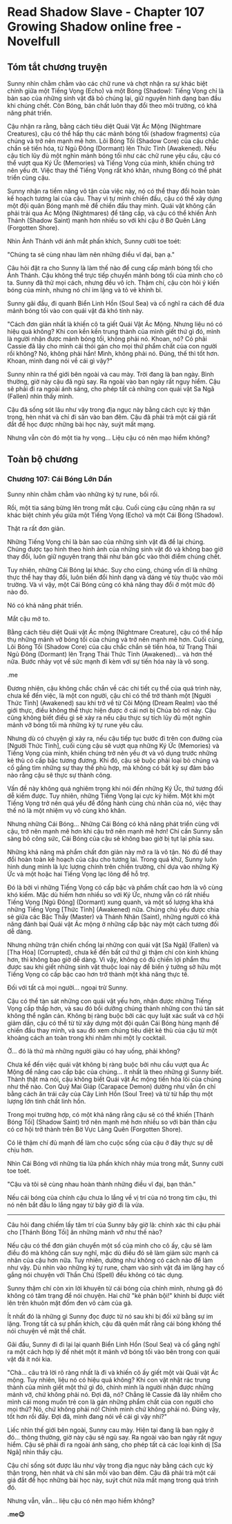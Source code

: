 # Read Shadow Slave - Chapter 107 Growing Shadow online free - Novelfull

## Tóm tắt chương truyện

Sunny nhìn chằm chằm vào các chữ rune và chợt nhận ra sự khác biệt chính giữa một Tiếng Vọng (Echo) và một Bóng (Shadow): Tiếng Vọng chỉ là bản sao của những sinh vật đã bỏ chúng lại, giữ nguyên hình dạng ban đầu khi chúng chết. Còn Bóng, bản chất luôn thay đổi theo môi trường, có khả năng phát triển.

Cậu nhận ra rằng, bằng cách tiêu diệt Quái Vật Ác Mộng (Nightmare Creatures), cậu có thể hấp thụ các mảnh bóng tối (shadow fragments) của chúng và trở nên mạnh mẽ hơn. Lõi Bóng Tối (Shadow Core) của cậu chắc chắn sẽ tiến hóa, từ Ngủ Đông (Dormant) lên Thức Tỉnh (Awakened). Nếu cậu tích lũy đủ một nghìn mảnh bóng tối như các chữ rune yêu cầu, cậu có thể vượt qua Ký Ức (Memories) và Tiếng Vọng của mình, khiến chúng trở nên yếu ớt. Việc thay thế Tiếng Vọng rất khó khăn, nhưng Bóng có thể phát triển cùng cậu.

Sunny nhận ra tiềm năng vô tận của việc này, nó có thể thay đổi hoàn toàn kế hoạch tương lai của cậu. Thay vì tự mình chiến đấu, cậu có thể xây dựng một đội quân Bóng mạnh mẽ để chiến đấu thay mình. Quái vật không cần phải trải qua Ác Mộng (Nightmares) để tăng cấp, và cậu có thể khiến Ảnh Thánh (Shadow Saint) mạnh hơn nhiều so với khi cậu ở Bờ Quên Lãng (Forgotten Shore).

Nhìn Ảnh Thánh với ánh mắt phấn khích, Sunny cười toe toét:

"Chúng ta sẽ cùng nhau làm nên những điều vĩ đại, bạn ạ."

Câu hỏi đặt ra cho Sunny là làm thế nào để cung cấp mảnh bóng tối cho Ảnh Thánh. Cậu không thể trực tiếp chuyển mảnh bóng tối của mình cho cô ta. Sunny đã thử mọi cách, nhưng đều vô ích. Thậm chí, cậu còn hỏi ý kiến bóng của mình, nhưng nó chỉ im lặng và tỏ vẻ khinh bỉ.

Sunny gãi đầu, đi quanh Biển Linh Hồn (Soul Sea) và cố nghĩ ra cách để đưa mảnh bóng tối vào con quái vật đá khó tính này.

"Cách đơn giản nhất là khiến cô ta giết Quái Vật Ác Mộng. Nhưng liệu nó có hiệu quả không? Khi con kền kền trung thành của mình giết thứ gì đó, mình là người nhận được mảnh bóng tối, không phải nó. Khoan, nó? Có phải Cassie đã lây cho mình cái thói gán cho mọi thứ phẩm chất của con người rồi không? Nó, không phải hắn! Mình, không phải nó. Đúng, thế thì tốt hơn. Khoan, mình đang nói về cái gì vậy?"

Sunny nhìn ra thế giới bên ngoài và cau mày. Trời đang là ban ngày. Bình thường, giờ này cậu đã ngủ say. Ra ngoài vào ban ngày rất nguy hiểm. Cậu sẽ phải đi ra ngoài ánh sáng, cho phép tất cả những con quái vật Sa Ngã (Fallen) nhìn thấy mình.

Cậu đã sống sót lâu như vậy trong địa ngục này bằng cách cực kỳ thận trọng, hèn nhát và chỉ đi săn vào ban đêm. Cậu đã phải trả một cái giá rất đắt để học được những bài học này, suýt mất mạng.

Nhưng vẫn còn đó một tia hy vọng... Liệu cậu có nên mạo hiểm không?

## Toàn bộ chương

### Chương 107: Cái Bóng Lớn Dần

Sunny nhìn chằm chằm vào những ký tự rune, bối rối.

Rồi, một tia sáng bừng lên trong mắt cậu. Cuối cùng cậu cũng nhận ra sự khác biệt chính yếu giữa một Tiếng Vọng (Echo) và một Cái Bóng (Shadow).

Thật ra rất đơn giản.

Những Tiếng Vọng chỉ là bản sao của những sinh vật đã để lại chúng. Chúng được tạo hình theo hình ảnh của những sinh vật đó và không bao giờ thay đổi, luôn giữ nguyên trạng thái như bản gốc vào thời điểm chúng chết.

Tuy nhiên, những Cái Bóng lại khác. Suy cho cùng, chúng vốn dĩ là những thực thể hay thay đổi, luôn biến đổi hình dạng và dáng vẻ tùy thuộc vào môi trường. Và vì vậy, một Cái Bóng cũng có khả năng thay đổi ở một mức độ nào đó.

Nó có khả năng phát triển.

Mắt cậu mở to.

Bằng cách tiêu diệt Quái vật Ác mộng (Nightmare Creature), cậu có thể hấp thụ những mảnh vỡ bóng tối của chúng và trở nên mạnh mẽ hơn. Cuối cùng, Lõi Bóng Tối (Shadow Core) của cậu chắc chắn sẽ tiến hóa, từ Trạng Thái Ngủ Đông (Dormant) lên Trạng Thái Thức Tỉnh (Awakened)… và hơn thế nữa. Bước nhảy vọt về sức mạnh đi kèm với sự tiến hóa này là vô song.

.me

Đương nhiên, cậu không chắc chắn về các chi tiết cụ thể của quá trình này, chưa kể đến việc, là một con người, cậu chỉ có thể trở thành một [Người Thức Tỉnh] (Awakened) sau khi trở về từ Cõi Mộng (Dream Realm) vào thế giới thực, điều không thể thực hiện được ở cái nơi bị Chúa bỏ rơi này. Cậu cũng không biết điều gì sẽ xảy ra nếu cậu thực sự tích lũy đủ một nghìn mảnh vỡ bóng tối mà những ký tự rune yêu cầu.

Nhưng dù có chuyện gì xảy ra, nếu cậu tiếp tục bước đi trên con đường của [Người Thức Tỉnh], cuối cùng cậu sẽ vượt qua những Ký Ức (Memories) và Tiếng Vọng của mình, khiến chúng trở nên yếu ớt và vô dụng trước những kẻ thù có cấp bậc tương đương. Khi đó, cậu sẽ buộc phải loại bỏ chúng và cố gắng tìm những sự thay thế phù hợp, mà không có bất kỳ sự đảm bảo nào rằng cậu sẽ thực sự thành công.

Vấn đề này không quá nghiêm trọng khi nói đến những Ký Ức, thứ tương đối dễ kiếm được. Tuy nhiên, những Tiếng Vọng lại cực kỳ hiếm. Một khi một Tiếng Vọng trở nên quá yếu để đồng hành cùng chủ nhân của nó, việc thay thế nó là một nhiệm vụ vô cùng khó khăn.

Nhưng những Cái Bóng… Những Cái Bóng có khả năng phát triển cùng với cậu, trở nên mạnh mẽ hơn khi cậu trở nên mạnh mẽ hơn! Chỉ cần Sunny sẵn sàng bỏ công sức, Cái Bóng của cậu sẽ không bao giờ bị tụt lại phía sau.

Những khả năng mà phẩm chất đơn giản này mở ra là vô tận. Nó đủ để thay đổi hoàn toàn kế hoạch của cậu cho tương lai. Trong quá khứ, Sunny luôn hình dung mình là lực lượng chính trên chiến trường, chỉ dựa vào những Ký Ức và một hoặc hai Tiếng Vọng lạc lõng để hỗ trợ.

Đó là bởi vì những Tiếng Vọng có cấp bậc và phẩm chất cao hơn là vô cùng khó kiếm. Mặc dù hiếm hơn nhiều so với Ký Ức, nhưng vẫn có rất nhiều Tiếng Vọng [Ngủ Đông] (Dormant) xung quanh, và một số lượng kha khá những Tiếng Vọng [Thức Tỉnh] (Awakened) nữa. Chúng chủ yếu được chia sẻ giữa các Bậc Thầy (Master) và Thánh Nhân (Saint), những người có khả năng đánh bại Quái vật Ác mộng ở những cấp bậc này một cách tương đối dễ dàng.

Nhưng những trận chiến chống lại những con quái vật [Sa Ngã] (Fallen) và [Tha Hóa] (Corrupted), chưa kể đến bất cứ thứ gì thậm chí còn kinh khủng hơn, thì không bao giờ dễ dàng. Vì vậy, không có đủ chiến lợi phẩm thu được sau khi giết những sinh vật thuộc loại này để biến ý tưởng sở hữu một Tiếng Vọng có cấp bậc cao hơn trở thành một khả năng thực tế.

Đối với tất cả mọi người… ngoại trừ Sunny.

Cậu có thể tàn sát những con quái vật yếu hơn, nhận được những Tiếng Vọng cấp thấp hơn, và sau đó bồi dưỡng chúng thành những con thú tàn sát không thể ngăn cản. Không bị ràng buộc bởi các quy luật xác suất và cơ hội giảm dần, cậu có thể từ từ xây dựng một đội quân Cái Bóng hùng mạnh để chiến đấu thay mình, và sau đó xem chúng tiêu diệt kẻ thù của cậu từ một khoảng cách an toàn trong khi nhâm nhi một ly cocktail.

Ờ… đó là thứ mà những người giàu có hay uống, phải không?

Chưa kể đến việc quái vật không bị ràng buộc bởi nhu cầu vượt qua Ác Mộng để nâng cao cấp bậc của chúng… ít nhất là theo những gì Sunny biết. Thành thật mà nói, cậu không biết Quái vật Ác mộng tiến hóa lõi của chúng như thế nào. Con Quỷ Mai Giáp (Carapace Demon) dường như vẫn ổn chỉ bằng cách ăn trái cây của Cây Linh Hồn (Soul Tree) và từ từ hấp thụ một lượng lớn tinh chất linh hồn.

Trong mọi trường hợp, có một khả năng rằng cậu sẽ có thể khiến [Thánh Bóng Tối] (Shadow Saint) trở nên mạnh mẽ hơn nhiều so với bản thân cậu có cơ hội trở thành trên Bờ Vực Lãng Quên (Forgotten Shore).

Có lẽ thậm chí đủ mạnh để làm cho cuộc sống của cậu ở đây thực sự dễ chịu hơn.

Nhìn Cái Bóng với những tia lửa phấn khích nhảy múa trong mắt, Sunny cười toe toét.

"Cậu và tôi sẽ cùng nhau hoàn thành những điều vĩ đại, bạn thân."

Nếu cái bóng của chính cậu chưa lo lắng về vị trí của nó trong tim cậu, thì nó nên bắt đầu lo lắng ngay từ bây giờ đi là vừa.

***

Câu hỏi đang chiếm lấy tâm trí của Sunny bây giờ là: chính xác thì cậu phải cho [Thánh Bóng Tối] ăn những mảnh vỡ như thế nào?

Nếu cậu có thể đơn giản chuyển một số của mình cho cô ấy, cậu sẽ làm điều đó mà không cần suy nghĩ, mặc dù điều đó sẽ làm giảm sức mạnh cá nhân của cậu hơn nữa. Tuy nhiên, dường như không có cách nào để làm như vậy. Dù nhìn vào những ký tự rune, chạm vào sinh vật đá im lặng hay cố gắng nói chuyện với Thần Chú (Spell) đều không có tác dụng.

Sunny thậm chí còn xin lời khuyên từ cái bóng của chính mình, nhưng gã đó không có tâm trạng để nói chuyện. Hai chữ "kẻ phản bội!" khinh bỉ được viết lên trên khuôn mặt đốm đen vô cảm của gã.

Ít nhất đó là những gì Sunny đọc được từ nó sau khi bị đối xử bằng sự im lặng. Trong tất cả sự phấn khích, cậu đã quên mất rằng cái bóng không thể nói chuyện về mặt thể chất.

Gãi đầu, Sunny đi đi lại lại quanh Biển Linh Hồn (Soul Sea) và cố gắng nghĩ ra một cách hợp lý để nhét một ít mảnh vỡ bóng tối vào bên trong con quái vật đá ít nói kia.

"Chà… câu trả lời rõ ràng nhất là đi và khiến cô ấy giết một vài Quái vật Ác mộng. Tuy nhiên, liệu nó có hiệu quả không? Khi con vật nhặt rác trung thành của mình giết một thứ gì đó, chính mình là người nhận được những mảnh vỡ, chứ không phải nó. Đợi đã, nó? Chẳng lẽ Cassie đã lây nhiễm cho mình cái mong muốn trẻ con là gán những phẩm chất của con người cho mọi thứ? Nó, chứ không phải nó! Chính mình chứ không phải nó. Đúng vậy, tốt hơn rồi đấy. Đợi đã, mình đang nói về cái gì vậy nhỉ?"

Liếc nhìn thế giới bên ngoài, Sunny cau mày. Hiện tại đang là ban ngày ở đó… thông thường, giờ này cậu sẽ ngủ say. Ra ngoài vào ban ngày rất nguy hiểm. Cậu sẽ phải đi ra ngoài ánh sáng, cho phép tất cả các loại kinh dị [Sa Ngã] nhìn thấy cậu.

Cậu chỉ sống sót được lâu như vậy trong địa ngục này bằng cách cực kỳ thận trọng, hèn nhát và chỉ săn mồi vào ban đêm. Cậu đã phải trả một cái giá đắt để học những bài học này, suýt chút nữa mất mạng trong quá trình đó.

Nhưng vẫn, vẫn… liệu cậu có nên mạo hiểm không?

**.me😉**